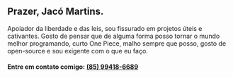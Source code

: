 ## Prazer, Jacó Martins.

Apoiador da liberdade e das leis, sou fissurado em projetos úteis e cativantes. Gosto de pensar que de alguma forma posso tornar o mundo melhor programando, curto One Piece, malho sempre que posso, gosto de open-source e sou exigente com o que eu faço.

#### Entre em contato comigo: [(85) 99418-6689](https://tel:5585994186689/)

<header>
   <link rel="stylesheet" href="https://cdn.jsdelivr.net/gh/devicons/devicon@v2.14.0/devicon.min.css">
</header>
